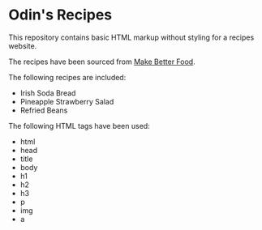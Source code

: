 # Odin's Recipes

This repository contains basic HTML markup without styling for a recipes website.
  
The recipes have been sourced from [Make Better Food](https://www.makebetterfood.com/).
  
The following recipes are included:
* Irish Soda Bread
* Pineapple Strawberry Salad
* Refried Beans

The following HTML tags have been used:
* html
* head
* title
* body
* h1
* h2
* h3
* p
* img
* a

